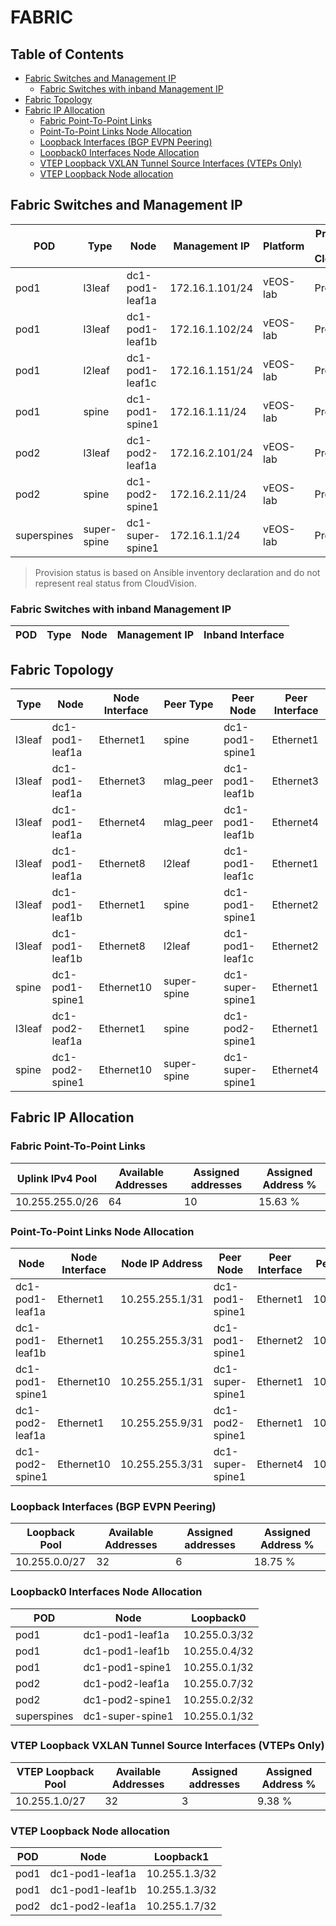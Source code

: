# FABRIC

## Table of Contents

- [Fabric Switches and Management IP](#fabric-switches-and-management-ip)
  - [Fabric Switches with inband Management IP](#fabric-switches-with-inband-management-ip)
- [Fabric Topology](#fabric-topology)
- [Fabric IP Allocation](#fabric-ip-allocation)
  - [Fabric Point-To-Point Links](#fabric-point-to-point-links)
  - [Point-To-Point Links Node Allocation](#point-to-point-links-node-allocation)
  - [Loopback Interfaces (BGP EVPN Peering)](#loopback-interfaces-bgp-evpn-peering)
  - [Loopback0 Interfaces Node Allocation](#loopback0-interfaces-node-allocation)
  - [VTEP Loopback VXLAN Tunnel Source Interfaces (VTEPs Only)](#vtep-loopback-vxlan-tunnel-source-interfaces-vteps-only)
  - [VTEP Loopback Node allocation](#vtep-loopback-node-allocation)

## Fabric Switches and Management IP

| POD | Type | Node | Management IP | Platform | Provisioned in CloudVision | Serial Number |
| --- | ---- | ---- | ------------- | -------- | -------------------------- | ------------- |
| pod1 | l3leaf | dc1-pod1-leaf1a | 172.16.1.101/24 | vEOS-lab | Provisioned | - |
| pod1 | l3leaf | dc1-pod1-leaf1b | 172.16.1.102/24 | vEOS-lab | Provisioned | - |
| pod1 | l2leaf | dc1-pod1-leaf1c | 172.16.1.151/24 | vEOS-lab | Provisioned | - |
| pod1 | spine | dc1-pod1-spine1 | 172.16.1.11/24 | vEOS-lab | Provisioned | - |
| pod2 | l3leaf | dc1-pod2-leaf1a | 172.16.2.101/24 | vEOS-lab | Provisioned | - |
| pod2 | spine | dc1-pod2-spine1 | 172.16.2.11/24 | vEOS-lab | Provisioned | - |
| superspines | super-spine | dc1-super-spine1 | 172.16.1.1/24 | vEOS-lab | Provisioned | - |

> Provision status is based on Ansible inventory declaration and do not represent real status from CloudVision.

### Fabric Switches with inband Management IP

| POD | Type | Node | Management IP | Inband Interface |
| --- | ---- | ---- | ------------- | ---------------- |

## Fabric Topology

| Type | Node | Node Interface | Peer Type | Peer Node | Peer Interface |
| ---- | ---- | -------------- | --------- | ----------| -------------- |
| l3leaf | dc1-pod1-leaf1a | Ethernet1 | spine | dc1-pod1-spine1 | Ethernet1 |
| l3leaf | dc1-pod1-leaf1a | Ethernet3 | mlag_peer | dc1-pod1-leaf1b | Ethernet3 |
| l3leaf | dc1-pod1-leaf1a | Ethernet4 | mlag_peer | dc1-pod1-leaf1b | Ethernet4 |
| l3leaf | dc1-pod1-leaf1a | Ethernet8 | l2leaf | dc1-pod1-leaf1c | Ethernet1 |
| l3leaf | dc1-pod1-leaf1b | Ethernet1 | spine | dc1-pod1-spine1 | Ethernet2 |
| l3leaf | dc1-pod1-leaf1b | Ethernet8 | l2leaf | dc1-pod1-leaf1c | Ethernet2 |
| spine | dc1-pod1-spine1 | Ethernet10 | super-spine | dc1-super-spine1 | Ethernet1 |
| l3leaf | dc1-pod2-leaf1a | Ethernet1 | spine | dc1-pod2-spine1 | Ethernet1 |
| spine | dc1-pod2-spine1 | Ethernet10 | super-spine | dc1-super-spine1 | Ethernet4 |

## Fabric IP Allocation

### Fabric Point-To-Point Links

| Uplink IPv4 Pool | Available Addresses | Assigned addresses | Assigned Address % |
| ---------------- | ------------------- | ------------------ | ------------------ |
| 10.255.255.0/26 | 64 | 10 | 15.63 % |

### Point-To-Point Links Node Allocation

| Node | Node Interface | Node IP Address | Peer Node | Peer Interface | Peer IP Address |
| ---- | -------------- | --------------- | --------- | -------------- | --------------- |
| dc1-pod1-leaf1a | Ethernet1 | 10.255.255.1/31 | dc1-pod1-spine1 | Ethernet1 | 10.255.255.0/31 |
| dc1-pod1-leaf1b | Ethernet1 | 10.255.255.3/31 | dc1-pod1-spine1 | Ethernet2 | 10.255.255.2/31 |
| dc1-pod1-spine1 | Ethernet10 | 10.255.255.1/31 | dc1-super-spine1 | Ethernet1 | 10.255.255.0/31 |
| dc1-pod2-leaf1a | Ethernet1 | 10.255.255.9/31 | dc1-pod2-spine1 | Ethernet1 | 10.255.255.8/31 |
| dc1-pod2-spine1 | Ethernet10 | 10.255.255.3/31 | dc1-super-spine1 | Ethernet4 | 10.255.255.2/31 |

### Loopback Interfaces (BGP EVPN Peering)

| Loopback Pool | Available Addresses | Assigned addresses | Assigned Address % |
| ------------- | ------------------- | ------------------ | ------------------ |
| 10.255.0.0/27 | 32 | 6 | 18.75 % |

### Loopback0 Interfaces Node Allocation

| POD | Node | Loopback0 |
| --- | ---- | --------- |
| pod1 | dc1-pod1-leaf1a | 10.255.0.3/32 |
| pod1 | dc1-pod1-leaf1b | 10.255.0.4/32 |
| pod1 | dc1-pod1-spine1 | 10.255.0.1/32 |
| pod2 | dc1-pod2-leaf1a | 10.255.0.7/32 |
| pod2 | dc1-pod2-spine1 | 10.255.0.2/32 |
| superspines | dc1-super-spine1 | 10.255.0.1/32 |

### VTEP Loopback VXLAN Tunnel Source Interfaces (VTEPs Only)

| VTEP Loopback Pool | Available Addresses | Assigned addresses | Assigned Address % |
| --------------------- | ------------------- | ------------------ | ------------------ |
| 10.255.1.0/27 | 32 | 3 | 9.38 % |

### VTEP Loopback Node allocation

| POD | Node | Loopback1 |
| --- | ---- | --------- |
| pod1 | dc1-pod1-leaf1a | 10.255.1.3/32 |
| pod1 | dc1-pod1-leaf1b | 10.255.1.3/32 |
| pod2 | dc1-pod2-leaf1a | 10.255.1.7/32 |
